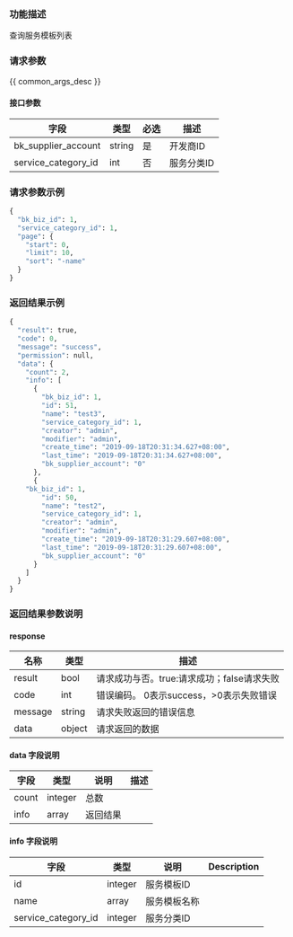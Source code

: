### 功能描述

查询服务模板列表

### 请求参数

{{ common_args_desc }}

#### 接口参数

| 字段                 |  类型      | 必选	   |  描述                 |
|----------------------|------------|--------|-----------------------|
| bk_supplier_account  | string     |是     | 开发商ID       |
| service_category_id         | int  | 否   | 服务分类ID |


### 请求参数示例

```python
{
  "bk_biz_id": 1,
  "service_category_id": 1,
  "page": {
    "start": 0,
    "limit": 10,
    "sort": "-name"
  }
}
```

### 返回结果示例

```python
{
  "result": true,
  "code": 0,
  "message": "success",
  "permission": null,
  "data": {
    "count": 2,
    "info": [
      {
        "bk_biz_id": 1,
        "id": 51,
        "name": "test3",
        "service_category_id": 1,
        "creator": "admin",
        "modifier": "admin",
        "create_time": "2019-09-18T20:31:34.627+08:00",
        "last_time": "2019-09-18T20:31:34.627+08:00",
        "bk_supplier_account": "0"
      },
      {
	"bk_biz_id": 1,
        "id": 50,
        "name": "test2",
        "service_category_id": 1,
        "creator": "admin",
        "modifier": "admin",
        "create_time": "2019-09-18T20:31:29.607+08:00",
        "last_time": "2019-09-18T20:31:29.607+08:00",
        "bk_supplier_account": "0"
      }
    ]
  }
}
```

### 返回结果参数说明

#### response

| 名称  | 类型  | 描述 |
|---|---|---|
| result | bool | 请求成功与否。true:请求成功；false请求失败 |
| code | int | 错误编码。 0表示success，>0表示失败错误 |
| message | string | 请求失败返回的错误信息 |
| data | object | 请求返回的数据 |

#### data 字段说明

| 字段|类型|说明|描述|
|---|---|---|---|
|count|integer|总数||
|info|array|返回结果||

#### info 字段说明

| 字段|类型|说明|Description|
|---|---|---|---|
|id|integer|服务模板ID||
|name|array|服务模板名称||
|service_category_id|integer|服务分类ID||
